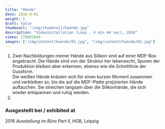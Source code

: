 ```yaml
---
title: "Hände"
date: 2016-9-01
weight: 5
draft: false
thumbnail: "/img/thumbnail/haende.jpg"
description: "Videoinstallation (Loop , 4 min 44 sec), 2016"
vimeo: 178803940
images: ["/img/content/haende/01.jpg", "/img/content/haende/02.jpg"]
---
```


1. Zwei Nachbildungen meiner Hände aus Silikon sind auf einer MDF-Box angebracht. Die Hände sind von der Struktur her lebensecht, Spuren der Produktion bleiben aber erkennen, ebenso wie die Schnittlinie der Gussform. \
Die weißen Hände knäulen sich für einen kurzen Moment zusammen und verbleiben so, bis die auf die MDF-Platte projizierten Hände auftauchen. Sie streichen langsam über die Silikonhände, die sich wieder entspannen und ruhig werden.
2.

### Ausgestellt bei / exhibited at
2016 *Ausstellung im Büro Part II*, HGB, Leipzig
